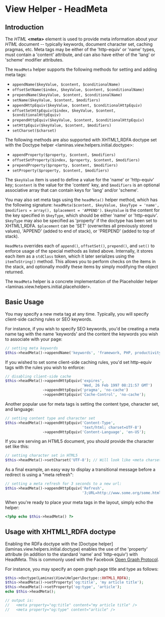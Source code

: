 # View Helper - HeadMeta

## Introduction

The *HTML* **&lt;meta&gt;** element is used to provide meta information about your *HTML* document
-- typically keywords, document character set, caching pragmas, etc. Meta tags may be either of the
'http-equiv' or 'name' types, must contain a 'content' attribute, and can also have either of the
'lang' or 'scheme' modifier attributes.

The `HeadMeta` helper supports the following methods for setting and adding meta tags:

- `appendName($keyValue, $content, $conditionalName)`
- `offsetSetName($index, $keyValue, $content, $conditionalName)`
- `prependName($keyValue, $content, $conditionalName)`
- `setName($keyValue, $content, $modifiers)`
- `appendHttpEquiv($keyValue, $content, $conditionalHttpEquiv)`
- `offsetSetHttpEquiv($index, $keyValue, $content, $conditionalHttpEquiv)`
- `prependHttpEquiv($keyValue, $content, $conditionalHttpEquiv)`
- `setHttpEquiv($keyValue, $content, $modifiers)`
- `setCharset($charset)`

The following methods are also supported with XHTML1\_RDFA doctype set with the Doctype helper
&lt;laminas.view.helpers.initial.doctype&gt;:

- `appendProperty($property, $content, $modifiers)`
- `offsetSetProperty($index, $property, $content, $modifiers)`
- `prependProperty($property, $content, $modifiers)`
- `setProperty($property, $content, $modifiers)`

The `$keyValue` item is used to define a value for the 'name' or 'http-equiv' key; `$content` is the
value for the 'content' key, and `$modifiers` is an optional associative array that can contain keys
for 'lang' and/or 'scheme'.

You may also set meta tags using the `headMeta()` helper method, which has the following signature:
`headMeta($content, $keyValue, $keyType = 'name', $modifiers = array(), $placement = 'APPEND')`.
`$keyValue` is the content for the key specified in `$keyType`, which should be either 'name' or
'http-equiv'. `$keyType` may also be specified as 'property' if the doctype has been set to
XHTML1\_RDFA. `$placement` can be 'SET' (overwrites all previously stored values), 'APPEND' (added
to end of stack), or 'PREPEND' (added to top of stack).

`HeadMeta` overrides each of `append()`, `offsetSet()`, `prepend()`, and `set()` to enforce usage of
the special methods as listed above. Internally, it stores each item as a `stdClass` token, which it
later serializes using the `itemToString()` method. This allows you to perform checks on the items
in the stack, and optionally modify these items by simply modifying the object returned.

The `HeadMeta` helper is a concrete implementation of the Placeholder helper
&lt;laminas.view.helpers.initial.placeholder&gt;.

## Basic Usage

You may specify a new meta tag at any time. Typically, you will specify client-side caching rules or
SEO keywords.

For instance, if you wish to specify SEO keywords, you'd be creating a meta name tag with the name
'keywords' and the content the keywords you wish to associate with your page:

```php
// setting meta keywords
$this->headMeta()->appendName('keywords', 'framework, PHP, productivity');
```

If you wished to set some client-side caching rules, you'd set http-equiv tags with the rules you
wish to enforce:

```php
// disabling client-side cache
$this->headMeta()->appendHttpEquiv('expires',
                                   'Wed, 26 Feb 1997 08:21:57 GMT')
                 ->appendHttpEquiv('pragma', 'no-cache')
                 ->appendHttpEquiv('Cache-Control', 'no-cache');
```

Another popular use for meta tags is setting the content type, character set, and language:

```php
// setting content type and character set
$this->headMeta()->appendHttpEquiv('Content-Type',
                                   'text/html; charset=UTF-8')
                 ->appendHttpEquiv('Content-Language', 'en-US');
```

If you are serving an *HTML*5 document, you should provide the character set like this:

```php
// setting character set in HTML5
$this->headMeta()->setCharset('UTF-8'); // Will look like <meta charset="UTF-8">
```

As a final example, an easy way to display a transitional message before a redirect is using a "meta
refresh":

```php
// setting a meta refresh for 3 seconds to a new url:
$this->headMeta()->appendHttpEquiv('Refresh',
                                   '3;URL=http://www.some.org/some.html');
```

When you're ready to place your meta tags in the layout, simply echo the helper:

```php
<?php echo $this->headMeta() ?>
```

## Usage with XHTML1\_RDFA doctype

Enabling the RDFa doctype with the \[Doctype helper\](laminas.view.helpers.initial.doctype) enables the
use of the 'property' attribute (in addition to the standard 'name' and 'http-equiv') with HeadMeta.
This is commonly used with the Facebook [Open Graph Protocol](http://opengraphprotocol.org/).

For instance, you may specify an open graph page title and type as follows:

```php
$this->doctype(Laminas\View\Helper\Doctype::XHTML1_RDFA);
$this->headMeta()->setProperty('og:title', 'my article title');
$this->headMeta()->setProperty('og:type', 'article');
echo $this->headMeta();

// output is:
//   <meta property="og:title" content="my article title" />
//   <meta property="og:type" content="article" />
```
